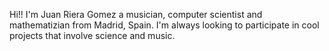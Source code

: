 Hi!! I'm Juan Riera Gomez a musician, computer scientist and mathematizian from Madrid, Spain. I'm always looking to participate in cool projects that involve
science and music.
